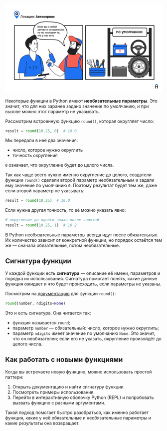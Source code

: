 ![Автосервис](./assets/default-parameters.png)

Некоторые функции в Python имеют **необязательные параметры**. Это значит, что для них заранее задано значение по умолчанию, и при вызове можно этот параметр не указывать.

Рассмотрим встроенную функцию `round()`, которая округляет число:

```python
result = round(10.25, 0)  # 10.0
```

Мы передали в неё два значения:

- число, которое нужно округлить
- точность округления

`0` означает, что округление будет до целого числа.

Так как чаще всего нужно именно округление до целого, создатели функции `round()` сделали второй параметр необязательным и задали ему значение по умолчанию `0`. Поэтому результат будет тем же, даже если второй параметр не указывать:

```python
result = round(10.25)  # 10.0
```

Если нужна другая точность, то её можно указать явно:

```python
# округление до одного знака после запятой
result = round(10.25, 1)  # 10.2
```

В Python необязательные параметры всегда идут после обязательных. Их количество зависит от конкретной функции, но порядок остаётся тем же — сначала обязательные, потом необязательные.

## Сигнатура функции

У каждой функции есть **сигнатура** — описание её имени, параметров и порядка их использования. Сигнатура помогает понять, какие данные функция ожидает и что будет происходить, если параметры не указаны.

Посмотрим на [документацию](https://docs.python.org/3/library/functions.html#round) для функции `round()`:

```python
round(number, ndigits=None)
```

Это и есть сигнатура. Она читается так:

* функция называется `round`;
* параметр `number` — обязательный: число, которое нужно округлить;
* параметр `ndigits` имеет значение по умолчанию `None`. Это значит, что он необязателен; если его не указать, округление произойдёт до целого числа.

## Как работать с новыми функциями

Когда вы встречаете новую функцию, можно использовать простой паттерн:

1. Открыть документацию и найти сигнатуру функции.
2. Посмотреть примеры использования.
3. Перейти в интерактивную оболочку Python (REPL) и попробовать вызвать функцию с разными аргументами.

Такой подход помогает быстро разобраться, как именно работает функция, какие у неё обязательные и необязательные параметры и какие результаты она возвращает.
